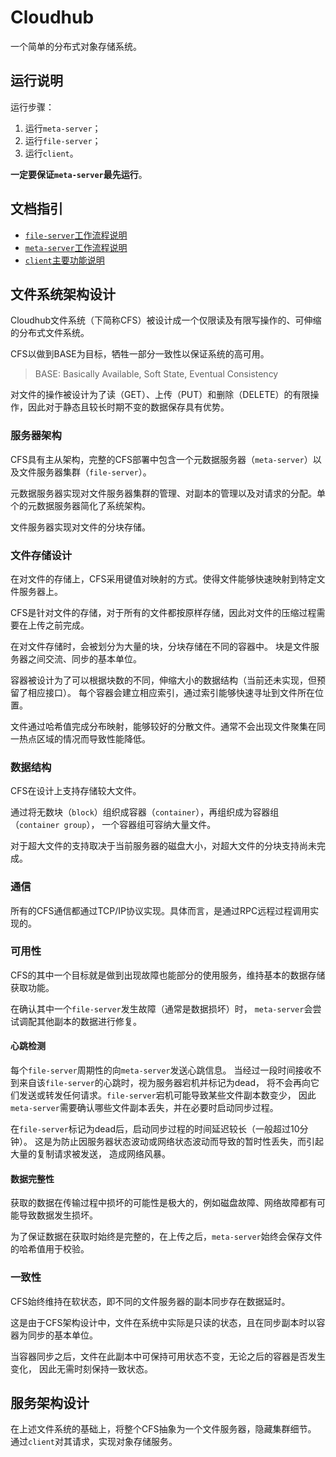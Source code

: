 # Cloudhub

一个简单的分布式对象存储系统。

## 运行说明

运行步骤：

1. 运行`meta-server`；
2. 运行`file-server`；
3. 运行`client`。

**一定要保证`meta-server`最先运行**。

## 文档指引

- [`file-server`工作流程说明](cloudhub-file-server/README.md)
- [`meta-server`工作流程说明](cloudhub-meta-server/README.md)
- [`client`主要功能说明](cloudhub-client/README.md)

## 文件系统架构设计

Cloudhub文件系统（下简称CFS）被设计成一个仅限读及有限写操作的、可伸缩的分布式文件系统。

CFS以做到BASE为目标，牺牲一部分一致性以保证系统的高可用。
> BASE: Basically Available, Soft State, Eventual Consistency

对文件的操作被设计为了读（GET）、上传（PUT）和删除（DELETE）的有限操作，因此对于静态且较长时期不变的数据保存具有优势。

### 服务器架构

CFS具有主从架构，完整的CFS部署中包含一个元数据服务器（`meta-server`）以及文件服务器集群（`file-server`）。

元数据服务器实现对文件服务器集群的管理、对副本的管理以及对请求的分配。单个的元数据服务器简化了系统架构。

文件服务器实现对文件的分块存储。

### 文件存储设计

在对文件的存储上，CFS采用键值对映射的方式。使得文件能够快速映射到特定文件服务器上。

CFS是针对文件的存储，对于所有的文件都按原样存储，因此对文件的压缩过程需要在上传之前完成。

在对文件存储时，会被划分为大量的块，分块存储在不同的容器中。
块是文件服务器之间交流、同步的基本单位。

容器被设计为了可以根据块数的不同，伸缩大小的数据结构（当前还未实现，但预留了相应接口）。
每个容器会建立相应索引，通过索引能够快速寻址到文件所在位置。

文件通过哈希值完成分布映射，能够较好的分散文件。通常不会出现文件聚集在同一热点区域的情况而导致性能降低。

### 数据结构

CFS在设计上支持存储较大文件。

通过将无数块（`block`）组织成容器（`container`），再组织成为容器组（`container group`），
一个容器组可容纳大量文件。

对于超大文件的支持取决于当前服务器的磁盘大小，对超大文件的分块支持尚未完成。

### 通信

所有的CFS通信都通过TCP/IP协议实现。具体而言，是通过RPC远程过程调用实现的。

### 可用性

CFS的其中一个目标就是做到出现故障也能部分的使用服务，维持基本的数据存储获取功能。

在确认其中一个`file-server`发生故障（通常是数据损坏）时，
`meta-server`会尝试调配其他副本的数据进行修复。

#### 心跳检测

每个`file-server`周期性的向`meta-server`发送心跳信息。
当经过一段时间接收不到来自该`file-server`的心跳时，视为服务器宕机并标记为dead，
将不会再向它们发送或转发任何请求。`file-server`宕机可能导致某些文件副本数变少，
因此`meta-server`需要确认哪些文件副本丢失，并在必要时启动同步过程。

在`file-server`标记为dead后，启动同步过程的时间延迟较长（一般超过10分钟）。
这是为防止因服务器状态波动或网络状态波动而导致的暂时性丢失，而引起大量的复制请求被发送，
造成网络风暴。

#### 数据完整性

获取的数据在传输过程中损坏的可能性是极大的，例如磁盘故障、网络故障都有可能导致数据发生损坏。

为了保证数据在获取时始终是完整的，在上传之后，`meta-server`始终会保存文件的哈希值用于校验。

### 一致性

CFS始终维持在软状态，即不同的文件服务器的副本同步存在数据延时。

这是由于CFS架构设计中，文件在系统中实际是只读的状态，且在同步副本时以容器为同步的基本单位。

当容器同步之后，文件在此副本中可保持可用状态不变，无论之后的容器是否发生变化，
因此无需时刻保持一致状态。

## 服务架构设计

在上述文件系统的基础上，将整个CFS抽象为一个文件服务器，隐藏集群细节。
通过`client`对其请求，实现对象存储服务。

